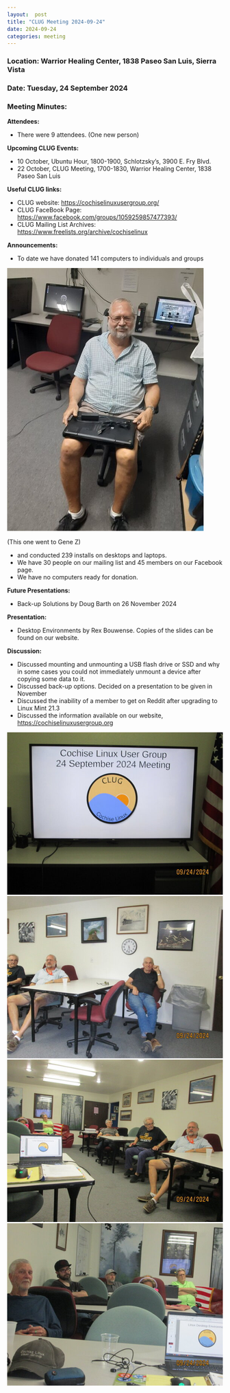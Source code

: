 ```yaml
---
layout:  post
title: "CLUG Meeting 2024-09-24"
date: 2024-09-24
categories: meeting
---
```


### Location: Warrior Healing Center, 1838 Paseo San Luis, Sierra Vista

### Date: Tuesday, 24 September 2024
### Meeting Minutes:

**Attendees:** 
 * There were 9 attendees.  (One new person)

**Upcoming CLUG Events:**
 * 10 October, Ubuntu Hour, 1800-1900, Schlotzsky’s, 3900 E. Fry Blvd.
 * 22 October, CLUG Meeting, 1700-1830, Warrior Healing Center, 1838 Paseo San Luis

**Useful CLUG links:**
 * CLUG website:  https://cochiselinuxusergroup.org/
 * CLUG FaceBook Page:  https://www.facebook.com/groups/1059259857477393/
 * CLUG Mailing List Archives:  https://www.freelists.org/archive/cochiselinux

**Announcements:**
 * To date we have donated 141 computers to individuals and groups

![alt text](https://raw.githubusercontent.com/CochiseLinuxUsersGroup/CochiseLinuxUsersGroup.github.io/master/images2/rsz_gene_with_computer.jpg)

(This one went to Gene Z)

 * and conducted 239 installs on desktops and laptops.
 * We have 30 people on our mailing list and 45 members on our Facebook page.
 * We have no computers ready for donation.

**Future Presentations:**
 * Back-up Solutions by Doug Barth on 26 November 2024

**Presentation:**
 *  Desktop Environments by Rex Bouwense.  Copies of the slides can be found on our website.

**Discussion:**
 * Discussed mounting and unmounting a USB flash drive or SSD and why in some cases you could not immediately unmount a device after copying some data to it.
 * Discussed back-up options.  Decided on a presentation to be given in November
 * Discussed the inability of a member to get on Reddit after upgrading to Linux Mint 21.3
 * Discussed the information available on our website, https://cochiselinuxusergroup.org

![alt text](https://raw.githubusercontent.com/CochiseLinuxUsersGroup/CochiseLinuxUsersGroup.github.io/master/images2/rsz_clug_mgt_2024-09-24_1.jpg)
![alt text](https://raw.githubusercontent.com/CochiseLinuxUsersGroup/CochiseLinuxUsersGroup.github.io/master/images2/rsz_clug_mtg_2024-09-24_2.jpg)
![alt text](https://raw.githubusercontent.com/CochiseLinuxUsersGroup/CochiseLinuxUsersGroup.github.io/master/images2/rsz_clug_mtg_2024-09-24_3.jpg)
![alt text](https://raw.githubusercontent.com/CochiseLinuxUsersGroup/CochiseLinuxUsersGroup.github.io/master/images2/rsz_clug_mtg_2024-09-24_4.jpg)
